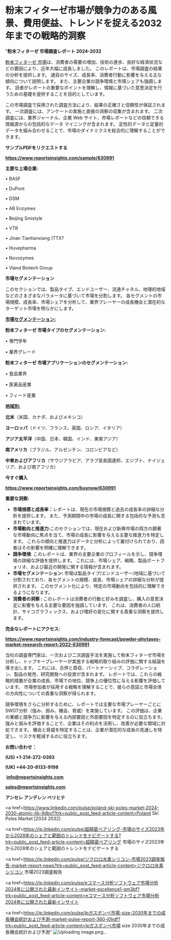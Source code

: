 # 粉末フィターゼ市場が競争力のある風景、費用便益、トレンドを捉える2032年までの戦略的洞察

"<strong>粉末フィターゼ 市場調査レポート 2024-2032</strong>

<a href=https://www.reportsinsights.com/sample/630991>粉末フィターゼ 市場</a>は、消費者の需要の増加、技術の進歩、良好な経済状況などの要因により、近年大幅に成長しました。 このレポートは、市場調査の結果の分析を提供します。 通貨のサイズ、成長率、消費者行動に影響を与える主な傾向について説明します。 また、主要企業の競争環境と市場シェアも強調します。 読者がレポートの重要なポイントを理解し、情報に基づいた意思決定を行うための基礎を提供することを目的としています。

この市場調査で採用された調査方法により、結果の正確さと信頼性が保証されます。 一次調査には、アンケートの実施と直接の洞察の収集が含まれます。 二次調査には、業界ジャーナル、企業 Web サイト、市場レポートなどの信頼できる情報源からの包括的なデータ マイニングが含まれます。 定性的データと定量的データを組み合わせることで、市場のダイナミクスを総合的に理解することができます。

<strong><b>サンプルPDFをリクエストする</b></strong>

<a href=https://www.reportsinsights.com/sample/630991><strong><u>https://www.reportsinsights.com/sample/630991</u></strong></a>

<strong>主要な上場企業:</strong>

• BASF

• DuPont

• DSM

• AB Enzymes

• Beijing Smistyle

• VTR

• Jinan Tiantianxiang (TTX?

• Huvepharma

• Novozymes

• Vland Biotech Group

<strong>市場セグメンテーション</strong>

このセクションでは、製品タイプ、エンドユーザー、流通チャネル、地理的地域などのさまざまなパラメータに基づいて市場を分割します。 各セグメントの市場規模、成長率、市場シェアを分析して、業界プレーヤーの成長機会と潜在的なターゲット市場を明らかにします。

<strong><u>市場セグメンテーション</u></strong><strong><u>:</u></strong>

<strong>粉末フィターゼ 市場タイプのセグメンテーション:</strong>

• 専門学年

• 業界グレード

<strong>粉末フィターゼ 市場アプリケーションのセグメンテーション:</strong>

• 食品業界

• 医薬品産業

• フィード産業

<strong><u>地域別</u></strong><strong><u>:</u></strong>

<strong>北米</strong>（米国、カナダ、およびメキシコ）

<strong>ヨーロッパ</strong>（ドイツ、フランス、英国、ロシア、イタリア）

<strong>アジア太平洋</strong>（中国、日本、韓国、インド、東南アジア）

<strong>南アメリカ</strong>（ブラジル、アルゼンチン、コロンビアなど）

<strong>中東およびアフリカ</strong>（サウジアラビア、アラブ首長国連邦、エジプト、ナイジェリア、および南アフリカ）

<strong>今すぐ購入</strong>

<a href=https://www.reportsinsights.com/buynow/630991><strong><u>https://www.reportsinsights.com/buynow/630991</u></strong></a>

<strong>重要な洞察:</strong>
<ul>
  <li><strong>市場規模と成長率：</strong>レポートは、現在の市場規模と過去の成長率の詳細な分析を提供します。 また、予測期間中の市場の成長に関する包括的な予測も含まれています。</li>
  <li><strong>市場動向と推進力:</strong>このセクションでは、現在および新興市場の両方の顕著な市場動向に焦点を当て、市場の成長に影響を与える主要な推進力を特定します。 これらの傾向と推進力はデータと分析によって裏付けられており、読者はその影響を明確に理解できます。</li>
  <li><strong>競争環境</strong>: このレポートは、業界の主要企業のプロフィールを示し、競争環境の詳細な評価を提供します。 これには、市場シェア、戦略、製品ポートフォリオ、および最近の開発に関する情報が含まれます。</li>
  <li><strong>市場セグメンテーション: </strong>市場は製品タイプ/エンドユーザー/地域に基づいて分割されており、各セグメントの規模、成長、市場シェアの詳細な分析が提供されます。 このセグメント化により、特定の市場動向を包括的に理解できるようになります。</li>
  <li><strong>消費者の洞察 : </strong>このレポートは消費者の行動と好みを調査し、購入の意思決定に影響を与える主要な要因を強調しています。 これは、消費者の人口統計、サイコグラフィックス、および嗜好の変化に関する貴重な洞察を提供します。</li>
</ul>
<strong>完全なレポートにアクセス:</strong>

<a href=https://www.reportsinsights.com/industry-forecast/powder-phytases-market-research-report-2022-630991><strong><u><b>https://www.reportsinsights.com/industry-forecast/powder-phytases-market-research-report-2022-630991</b></u></strong></a>

当社の調査専門家は、一次および二次調査手法を実施して粉末フィターゼ市場を分析し、トップキープレーヤーが実施する戦略的取り組みの評価に関する結論を導き出します。 これには、合併と買収、パートナーシップ、コラボレーション、製品の発売、研究開発への投資が含まれます。 レポートでは、これらの戦略的措置が企業の成長、市場での地位、競争上の優位性に与える影響を評価しています。 市場参加者が採用する戦略を理解することで、彼らの意図と市場全体の方向性についての貴重な洞察が得られます。

競争環境をさらに分析するために、レポートでは主要な市場プレーヤーごとにSWOT分析（強み、弱み、機会、脅威）を実施しています。 この評価は、企業の業績と競争力に影響を与える内部要因と外部要因を特定するのに役立ちます。 強みと弱みを評価することで、企業はその利点を活用し、改善が必要な領域に対処できます。 機会と脅威を特定することは、企業が潜在的な成長の見通しを特定し、リスクを軽減するのに役立ちます。

<strong>お問い合わせ：</strong>

<strong>(US) +1-214-272-0393</strong>

<strong>(UK) +44-20-8133-9198</strong>

<strong> </strong><a href=info@reportsinsights.com><strong><u>info@reportsinsights.com</u></strong></a>

<a href=sales@reportsinsights.com><strong><u>sales@reportsinsights.com</u></strong></a>

<strong>アンセレ アンデレン ベリヒテ</strong>

<a href=https://www.linkedin.com/pulse/poland-ski-poles-market-2024-2030-atomic-lib-9dbcf?trk=public_post_feed-article-content>Poland Ski Poles Market [2024 2032]</a>

<a href=https://jp.linkedin.com/pulse/超精密ベアリング-市場のサイズ2023年から2028年のシェアと範囲のトレンドをナビゲートする?trk=public_post_feed-article-content>超精密ベアリング 市場のサイズ2023年から2028年のシェアと範囲のトレンドをナビゲートする</a>

<a href=https://jp.linkedin.com/pulse/ジクロロ水素シリコン-市場2023調査報告-market-report-news?trk=public_post_feed-article-content>ジクロロ水素シリコン 市場2023調査報告</a>

<a href=https://jp.linkedin.com/pulse/eコマース分析ソフトウェア市場分析2024年に公開された最新インサイト-market-excellence1-gm3bf?trk=public_post_feed-article-content>eコマース分析ソフトウェア市場分析2024年に公開された最新インサイト</a>

<a href=https://jp.linkedin.com/pulse/lpガスボンベ市場-size-2030年までの成長機会統計および予測-market-pulse-report-360-j0hdf?trk=public_post_feed-article-content>lpガスボンベ市場 size 2030年までの成長機会統計および予測</a>"
![Uploading image.png…]()
